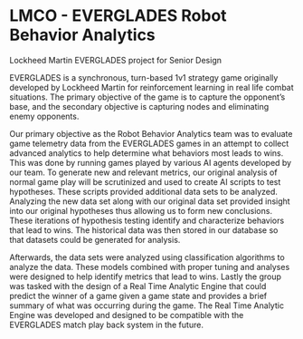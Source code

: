 # LMCO - EVERGLADES Robot Behavior Analytics
Lockheed Martin EVERGLADES project for Senior Design

EVERGLADES is a synchronous, turn-based 1v1 strategy game originally developed by Lockheed Martin for reinforcement learning in real life combat situations. The primary objective of the game is to capture the opponent’s base, and the secondary objective is capturing nodes and eliminating enemy opponents.

Our primary objective as the Robot Behavior Analytics team was to evaluate game telemetry data from the EVERGLADES games in an attempt to collect advanced analytics to help determine what behaviors most leads to wins. This was done by running games played by various AI agents developed by our team. To generate new and relevant metrics, our original analysis of normal game play will be scrutinized and used to create AI scripts to test hypotheses. These scripts provided additional data sets to be analyzed. Analyzing the new data set along with our original data set provided insight into our original hypotheses thus allowing us to form new conclusions. These iterations of hypothesis testing identify and
characterize behaviors that lead to wins. The historical data was then stored in our database so that datasets could be generated for analysis.

Afterwards, the data sets were analyzed using classification algorithms to analyze the data. These models combined with proper tuning and analyses were designed to help identify metrics that lead to wins.
Lastly the group was tasked with the design of a Real Time Analytic Engine that could predict the winner of a game given a game state and provides a brief summary of what was occurring during the game. The Real Time Analytic Engine was developed and designed to be compatible with the EVERGLADES match play back system in the future.
